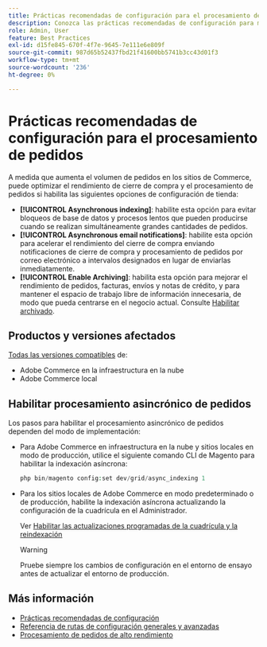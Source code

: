 ```yaml
---
title: Prácticas recomendadas de configuración para el procesamiento de pedidos
description: Conozca las prácticas recomendadas de configuración para mejorar el rendimiento de cierre de compra y procesamiento de pedidos.
role: Admin, User
feature: Best Practices
exl-id: d15fe845-670f-4f7e-9645-7e111e6e809f
source-git-commit: 987d65b52437fbd21f41600bb5741b3cc43d01f3
workflow-type: tm+mt
source-wordcount: '236'
ht-degree: 0%

---
```


# Prácticas recomendadas de configuración para el procesamiento de pedidos

A medida que aumenta el volumen de pedidos en los sitios de Commerce, puede optimizar el rendimiento de cierre de compra y el procesamiento de pedidos si habilita las siguientes opciones de configuración de tienda:

- **[!UICONTROL Asynchronous indexing]**: habilite esta opción para evitar bloqueos de base de datos y procesos lentos que pueden producirse cuando se realizan simultáneamente grandes cantidades de pedidos.
- **[!UICONTROL Asynchronous email notifications]**: habilite esta opción para acelerar el rendimiento del cierre de compra enviando notificaciones de cierre de compra y procesamiento de pedidos por correo electrónico a intervalos designados en lugar de enviarlas inmediatamente.
- **[!UICONTROL Enable Archiving]**: habilita esta opción para mejorar el rendimiento de pedidos, facturas, envíos y notas de crédito, y para mantener el espacio de trabajo libre de información innecesaria, de modo que pueda centrarse en el negocio actual. Consulte [Habilitar archivado](https://experienceleague.adobe.com/en/docs/commerce-admin/stores-sales/order-management/orders/order-archive).

## Productos y versiones afectados

[Todas las versiones compatibles](../../../release/versions.md) de:

- Adobe Commerce en la infraestructura en la nube
- Adobe Commerce local

## Habilitar procesamiento asincrónico de pedidos

Los pasos para habilitar el procesamiento asincrónico de pedidos dependen del modo de implementación:

- Para Adobe Commerce en infraestructura en la nube y sitios locales en modo de producción, utilice el siguiente comando CLI de Magento para habilitar la indexación asíncrona:

  ```php
  php bin/magento config:set dev/grid/async_indexing 1
  ```

- Para los sitios locales de Adobe Commerce en modo predeterminado o de producción, habilite la indexación asíncrona actualizando la configuración de la cuadrícula en el Administrador.

  Ver [Habilitar las actualizaciones programadas de la cuadrícula y la reindexación](https://experienceleague.adobe.com/docs/commerce-admin/stores-sales/order-management/orders/order-scheduled-operations.html#enable-scheduled-grid-updates-and-reindexing)

  >[!WARNING]
  >
  >Pruebe siempre los cambios de configuración en el entorno de ensayo antes de actualizar el entorno de producción.

## Más información

- [Prácticas recomendadas de configuración](../../../performance/configuration.md)
- [Referencia de rutas de configuración generales y avanzadas](../../../configuration/reference/config-reference-general.md)
- [Procesamiento de pedidos de alto rendimiento](../../../performance/high-throughput-order-processing.md)
